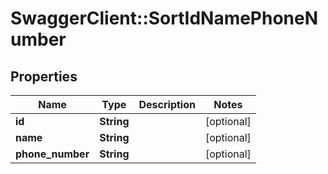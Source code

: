 # SwaggerClient::SortIdNamePhoneNumber

## Properties
Name | Type | Description | Notes
------------ | ------------- | ------------- | -------------
**id** | **String** |  | [optional] 
**name** | **String** |  | [optional] 
**phone_number** | **String** |  | [optional] 


